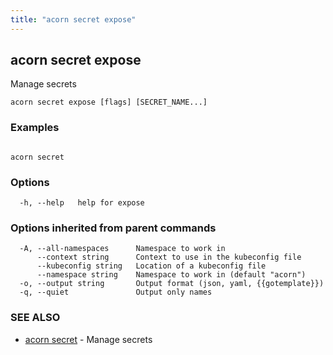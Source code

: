 ```yaml
---
title: "acorn secret expose"
---
```

## acorn secret expose

Manage secrets

```
acorn secret expose [flags] [SECRET_NAME...]
```

### Examples

```

acorn secret
```

### Options

```
  -h, --help   help for expose
```

### Options inherited from parent commands

```
  -A, --all-namespaces      Namespace to work in
      --context string      Context to use in the kubeconfig file
      --kubeconfig string   Location of a kubeconfig file
      --namespace string    Namespace to work in (default "acorn")
  -o, --output string       Output format (json, yaml, {{gotemplate}})
  -q, --quiet               Output only names
```

### SEE ALSO

* [acorn secret](acorn_secret.md)	 - Manage secrets

